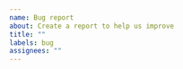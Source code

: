 ```yaml
---
name: Bug report
about: Create a report to help us improve
title: ""
labels: bug
assignees: ""
---
```

